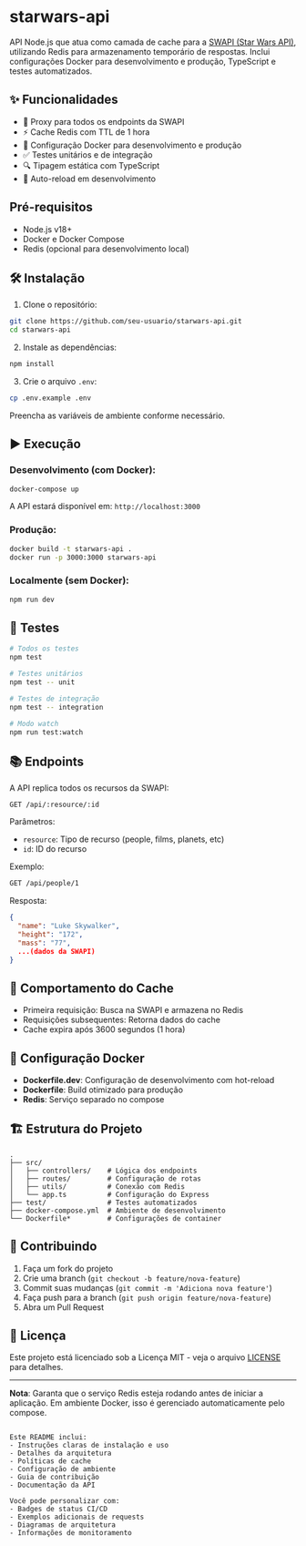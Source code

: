 # starwars-api

API Node.js que atua como camada de cache para a [SWAPI (Star Wars API)](https://swapi.dev/), utilizando Redis para armazenamento temporário de respostas. Inclui configurações Docker para desenvolvimento e produção, TypeScript e testes automatizados.

## ✨ Funcionalidades

- 🚀 Proxy para todos os endpoints da SWAPI
- ⚡ Cache Redis com TTL de 1 hora
- 🐳 Configuração Docker para desenvolvimento e produção
- ✅ Testes unitários e de integração
- 🔍 Tipagem estática com TypeScript
- 🔄 Auto-reload em desenvolvimento

## Pré-requisitos

- Node.js v18+
- Docker e Docker Compose
- Redis (opcional para desenvolvimento local)

## 🛠 Instalação

1. Clone o repositório:
```bash
git clone https://github.com/seu-usuario/starwars-api.git
cd starwars-api
```

2. Instale as dependências:
```bash
npm install
```

3. Crie o arquivo `.env`:
```bash
cp .env.example .env
```
Preencha as variáveis de ambiente conforme necessário.

## ▶ Execução

### Desenvolvimento (com Docker):
```bash
docker-compose up
```
A API estará disponível em: `http://localhost:3000`

### Produção:
```bash
docker build -t starwars-api .
docker run -p 3000:3000 starwars-api
```

### Localmente (sem Docker):
```bash
npm run dev
```

## 🧪 Testes
```bash
# Todos os testes
npm test

# Testes unitários
npm test -- unit

# Testes de integração
npm test -- integration

# Modo watch
npm run test:watch
```

## 📚 Endpoints

A API replica todos os recursos da SWAPI:

```
GET /api/:resource/:id
```

Parâmetros:
- `resource`: Tipo de recurso (people, films, planets, etc)
- `id`: ID do recurso

Exemplo:
```bash
GET /api/people/1
```

Resposta:
```json
{
  "name": "Luke Skywalker",
  "height": "172",
  "mass": "77",
  ...(dados da SWAPI)
}
```

## 🔄 Comportamento do Cache
- Primeira requisição: Busca na SWAPI e armazena no Redis
- Requisições subsequentes: Retorna dados do cache
- Cache expira após 3600 segundos (1 hora)

## 🐳 Configuração Docker

- **Dockerfile.dev**: Configuração de desenvolvimento com hot-reload
- **Dockerfile**: Build otimizado para produção
- **Redis**: Serviço separado no compose

## 🏗 Estrutura do Projeto
```
.
├── src/
│   ├── controllers/    # Lógica dos endpoints
│   ├── routes/         # Configuração de rotas
│   ├── utils/          # Conexão com Redis
│   └── app.ts          # Configuração do Express
├── test/               # Testes automatizados
├── docker-compose.yml  # Ambiente de desenvolvimento
└── Dockerfile*         # Configurações de container
```

## 🤝 Contribuindo
1. Faça um fork do projeto
2. Crie uma branch (`git checkout -b feature/nova-feature`)
3. Commit suas mudanças (`git commit -m 'Adiciona nova feature'`)
4. Faça push para a branch (`git push origin feature/nova-feature`)
5. Abra um Pull Request

## 📄 Licença
Este projeto está licenciado sob a Licença MIT - veja o arquivo [LICENSE](LICENSE) para detalhes.

---

**Nota**: Garanta que o serviço Redis esteja rodando antes de iniciar a aplicação. Em ambiente Docker, isso é gerenciado automaticamente pelo compose.
``` 

Este README inclui:
- Instruções claras de instalação e uso
- Detalhes da arquitetura
- Políticas de cache
- Configuração de ambiente
- Guia de contribuição
- Documentação da API

Você pode personalizar com:
- Badges de status CI/CD
- Exemplos adicionais de requests
- Diagramas de arquitetura
- Informações de monitoramento